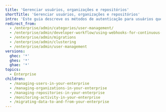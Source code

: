 ```yaml
---
title: 'Gerenciar usuários, organizações e repositórios'
shortTitle: 'Gerenciar usuários, organizações e repositórios'
intro: 'Este guia descreve os métodos de autenticação para usuários que fazem login na sua empresa, além de mostrar como criar organizações e equipes para acesso e colaboração nos repositórios, bem como sugerir práticas recomendadas para a segurança do usuário.'
redirect_from:
  - /enterprise/admin/categories/user-management/
  - /enterprise/admin/developer-workflow/using-webhooks-for-continuous-integration
  - /enterprise/admin/migrations
  - /enterprise/admin/clustering
  - /enterprise/admin/user-management
versions:
  ghec: '*'
  ghes: '*'
  ghae: '*'
topics:
  - Enterprise
children:
  - /managing-users-in-your-enterprise
  - /managing-organizations-in-your-enterprise
  - /managing-repositories-in-your-enterprise
  - /monitoring-activity-in-your-enterprise
  - /migrating-data-to-and-from-your-enterprise
---
```


